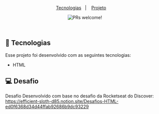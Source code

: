<p align="center">
  <a href="#-tecnologias">Tecnologias</a>&nbsp;&nbsp;&nbsp;|&nbsp;&nbsp;&nbsp;
  <a href="#-projeto">Projeto</a>&nbsp;&nbsp;&nbsp;&nbsp;&nbsp;&nbsp;
</p>

<p align="center">
 <img src="https://user-images.githubusercontent.com/102932653/166298782-6ad2475a-597d-4725-b5a6-1b1528329cf7.PNG" alt="PRs welcome!" />

</p>

<br>


## 🚀 Tecnologias

Esse projeto foi desenvolvido com as seguintes tecnologias:

- HTML


## 💻 Desafio

Desafio Desenvolvido com base no desafio da Rocketseat do Discover: https://efficient-sloth-d85.notion.site/Desafios-HTML-ed0f6368d34d44ffab92686b9dc93229
